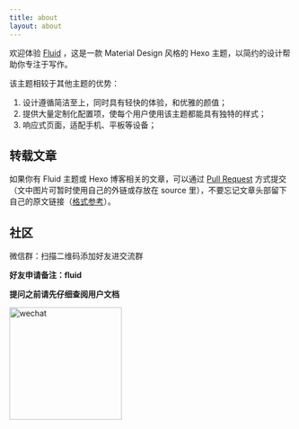 ```yaml
---
title: about
layout: about
---
```


欢迎体验 [Fluid](https://github.com/fluid-dev/hexo-theme-fluid) ，这是一款 Material Design 风格的 Hexo 主题，以简约的设计帮助你专注于写作。

该主题相较于其他主题的优势：

1. 设计遵循简洁至上，同时具有轻快的体验，和优雅的颜值；
2. 提供大量定制化配置项，使每个用户使用该主题都能具有独特的样式；
3. 响应式页面，适配手机、平板等设备；

## 转载文章

如果你有 Fluid 主题或 Hexo 博客相关的文章，可以通过 [Pull Request](https://github.com/fluid-dev/hexo-fluid-blog/pulls) 方式提交（文中图片可暂时使用自己的外链或存放在 source 里），不要忘记文章头部留下自己的原文链接（[格式参考](https://raw.githubusercontent.com/fluid-dev/hexo-fluid-blog/master/source/_posts/hexo-darkmode.md)）。

## 社区

微信群：扫描二维码添加好友进交流群

<p><b>好友申请备注：fluid</b></p>
<p><b>提问之前请先仔细查阅用户文档</b></p>
<img width="200" src="https://cdn.jsdelivr.net/gh/fluid-dev/static@master/hexo-theme-fluid/wechat.png" alt="wechat">
